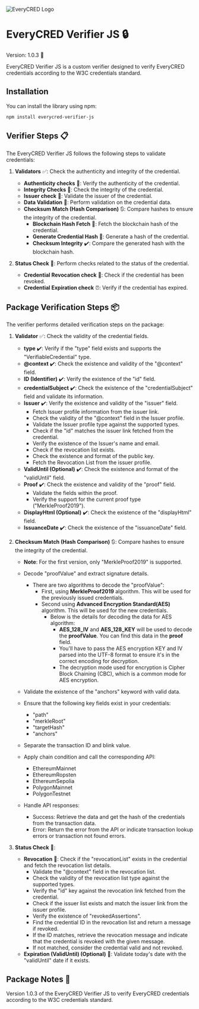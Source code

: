![EveryCRED Logo](https://camo.githubusercontent.com/f87a93c5e07d87f9f28ab6bb05b03e3282818f74a6b8a846c9f81acaa7ce8591/68747470733a2f2f6576657279637265642d7075626c69632e73332e61702d736f7574682d312e616d617a6f6e6177732e636f6d2f6c6f676f732f626c6f636b6e65745f6c6f676f2e706e67)

# EveryCRED Verifier JS :lock:

Version: 1.0.3 :bookmark_tabs:

EveryCRED Verifier JS is a custom verifier designed to verify EveryCRED credentials according to the W3C credentials standard.

## Installation

You can install the library using npm:

```shell
npm install everycred-verifier-js
```

## Verifier Steps :clipboard:

The EveryCRED Verifier JS follows the following steps to validate credentials:

1. **Validators** :white_check_mark:: Check the authenticity and integrity of the credential.
   - **Authenticity checks** :closed_lock_with_key:: Verify the authenticity of the credential.
   - **Integrity Checks** :closed_lock_with_key:: Check the integrity of the credential.
   - **Issuer check** :passport_control:: Validate the issuer of the credential.
   - **Data Validation** :abacus:: Perform validation on the credential data.
   - **Checksum Match (Hash Comparison)** :arrows_clockwise:: Compare hashes to ensure the integrity of the credential.
     - **Blockchain Hash Fetch** :link:: Fetch the blockchain hash of the credential.
     - **Generate Credential Hash** :1234:: Generate a hash of the credential.
     - **Checksum Integrity** :heavy_check_mark:: Compare the generated hash with the blockchain hash.

2. **Status Check** :vertical_traffic_light:: Perform checks related to the status of the credential.
   - **Credential Revocation check** :no_entry_sign:: Check if the credential has been revoked.
   - **Credential Expiration check** :alarm_clock:: Verify if the credential has expired.

## Package Verification Steps :package:

The verifier performs detailed verification steps on the package:

1. **Validator** :white_check_mark:: Check the validity of the credential fields.
   - **type** :heavy_check_mark:: Verify if the "type" field exists and supports the "VerifiableCredential" type.
   - **@context** :heavy_check_mark:: Check the existence and validity of the "@context" field.
   - **ID (Identifier)** :heavy_check_mark:: Verify the existence of the "id" field.
   - **credentialSubject** :heavy_check_mark:: Check the existence of the "credentialSubject" field and validate its information.
   - **Issuer** :heavy_check_mark:: Verify the existence and validity of the "issuer" field.
     - Fetch Issuer profile information from the issuer link.
     - Check the validity of the "@context" field in the Issuer profile.
     - Validate the Issuer profile type against the supported types.
     - Check if the "id" matches the issuer link fetched from the credential.
     - Verify the existence of the Issuer's name and email.
     - Check if the revocation list exists.
     - Check the existence and format of the public key.
     - Fetch the Revocation List from the issuer profile.
   - **ValidUntil (Optional)** :heavy_check_mark:: Check the existence and format of the "validUntil" field.
   - **Proof** :heavy_check_mark:: Check the existence and validity of the "proof" field.
     - Validate the fields within the proof.
     - Verify the support for the current proof type ("MerkleProof2019").
   - **DisplayHtml (Optional)** :heavy_check_mark:: Check the existence of the "displayHtml" field.
   - **IssuanceDate** :heavy_check_mark:: Check the existence of the "issuanceDate" field.

2. **Checksum Match (Hash Comparison)** :arrows_clockwise:: Compare hashes to ensure the integrity of the credential.
   - **Note**: For the first version, only "MerkleProof2019" is supported.
   - Decode "proofValue" and extract signature details.
      - There are two algorithms to decode the "proofValue":
          - First, using **MerkleProof2019** algorithm. This will be used for the previously issued credentials.
          - Second using **Advanced Encryption Standard(AES)** algorithm. This will be used for the new credentials.
              - Below is the details for decoding the data for AES algorithm:
                  - **AES_128_IV** and **AES_128_KEY** will be used to decode the **proofValue**. You can find this data in the **proof** field.
                  - You'll have to pass the AES encryption KEY and IV parsed into the UTF-8 format to ensure it's in the correct encoding for decryption.
                  - The decryption mode used for encryption is Cipher Block Chaining (CBC), which is a common mode for AES encryption.

   - Validate the existence of the "anchors" keyword with valid data.
   - Ensure that the following key fields exist in your credentials:
     - "path"
     - "merkleRoot"
     - "targetHash"
     - "anchors"
   - Separate the transaction ID and blink value.
   - Apply chain condition and call the corresponding API:
     - EthereumMainnet
     - EthereumRopsten
     - EthereumSepolia
     - PolygonMainnet
     - PolygonTestnet

   - Handle API responses:
     - Success: Retrieve the data and get the hash of the credentials from the transaction data.
     - Error: Return the error from the API or indicate transaction lookup errors or transaction not found errors.

3. **Status Check** :vertical_traffic_light::
   - **Revocation** :no_entry_sign:: Check if the "revocationList" exists in the credential and fetch the revocation list details.
     - Validate the "@context" field in the revocation list.
     - Check the validity of the revocation list type against the supported types.
     - Verify the "id" key against the revocation link fetched from the credential.
     - Check if the issuer list exists and match the issuer link from the issuer profile.
     - Verify the existence of "revokedAssertions".
     - Find the credential ID in the revocation list and return a message if revoked.
     - If the ID matches, retrieve the revocation message and indicate that the credential is revoked with the given message.
     - If not matched, consider the credential valid and not revoked.
   - **Expiration (ValidUntil) (Optional)** :date:: Validate today's date with the "validUntil" date if it exists.

## Package Notes :memo:

Version 1.0.3 of the EveryCRED Verifier JS to verify EveryCRED credentials according to the W3C credentials standard.
